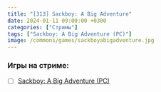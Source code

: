 ```yaml
---
title: "[313] Sackboy: A Big Adventure"
date: 2024-01-11 09:00:00 +0300
categories: ["Стримы"]
tags: ["Sackboy: A Big Adventure (PC)"]
image: /commons/games/sackboyabigadventure.jpg
---
```


### Игры на стриме:
+ [ ] [Sackboy: A Big Adventure (PC)](/tags/sackboy-a-big-adventure-pc)
